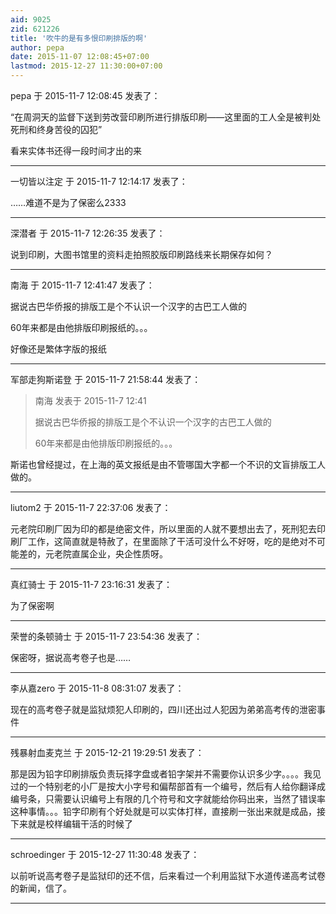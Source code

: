 ```yaml
---
aid: 9025
zid: 621226
title: '吹牛的是有多恨印刷排版的啊'
author: pepa
date: 2015-11-07 12:08:45+07:00
lastmod: 2015-12-27 11:30:00+07:00
---
```


pepa 于 2015-11-7 12:08:45 发表了：

“在周洞天的监督下送到劳改营印刷所进行排版印刷――这里面的工人全是被判处死刑和终身苦役的囚犯”

看来实体书还得一段时间才出的来

---------

一切皆以注定 于 2015-11-7 12:14:17 发表了：

……难道不是为了保密么2333

---------

深潜者 于 2015-11-7 12:26:35 发表了：

说到印刷，大图书馆里的资料走拍照胶版印刷路线来长期保存如何？

---------

南海 于 2015-11-7 12:41:47 发表了：

据说古巴华侨报的排版工是个不认识一个汉字的古巴工人做的

60年来都是由他排版印刷报纸的。。。

好像还是繁体字版的报纸

---------

军部走狗斯诺登 于 2015-11-7 21:58:44 发表了：

> 南海 发表于 2015-11-7 12:41
> 
> 据说古巴华侨报的排版工是个不认识一个汉字的古巴工人做的
> 
> 60年来都是由他排版印刷报纸的。。。



斯诺也曾经提过，在上海的英文报纸是由不管哪国大字都一个不识的文盲排版工人做的。

---------

liutom2 于 2015-11-7 22:37:06 发表了：

元老院印刷厂因为印的都是绝密文件，所以里面的人就不要想出去了，死刑犯去印刷厂工作，这简直就是特赦了，在里面除了干活可没什么不好呀，吃的是绝对不可能差的，元老院直属企业，央企性质呀。

---------

真红骑士 于 2015-11-7 23:16:31 发表了：

为了保密啊

---------

荣誉的条顿骑士 于 2015-11-7 23:54:36 发表了：

保密呀，据说高考卷子也是……

---------

李从嘉zero 于 2015-11-8 08:31:07 发表了：

现在的高考卷子就是监狱烦犯人印刷的，四川还出过人犯因为弟弟高考传的泄密事件

---------

残暴射血麦克兰 于 2015-12-21 19:29:51 发表了：

那是因为铅字印刷排版负责玩择字盘或者铅字架并不需要你认识多少字。。。。我见过的一个特别老的小厂是按大小字号和偏帮部首有一个编号，然后有人给你翻译成编号条，只需要认识编号上有限的几个符号和文字就能给你码出来，当然了错误率这种事情。。。铅字印刷有个好处就是可以实体打样，直接刷一张出来就是成品，接下来就是校样编辑干活的时候了

---------

schroedinger 于 2015-12-27 11:30:48 发表了：

以前听说高考卷子是监狱印的还不信，后来看过一个利用监狱下水道传递高考试卷的新闻，信了。

---------

